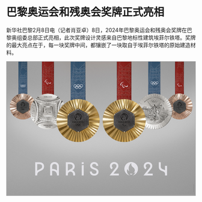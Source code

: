 # 巴黎奥运会和残奥会奖牌正式亮相

新华社巴黎2月8日电（记者肖亚卓）8日，2024年巴黎奥运会和残奥会奖牌在巴黎奥组委总部正式亮相，此次奖牌设计灵感来自巴黎地标性建筑埃菲尔铁塔。奖牌的最大亮点在于，每一块奖牌中间，都镶嵌了一块取自于埃菲尔铁塔的原始建造材料。

![1fe568b871f45c40e86e36cbc08dd368.jpg](https://raw.githubusercontent.com/qqhsx/qqnews_image/main/2024/02/08/巴黎奥运会和残奥会奖牌正式亮相/1fe568b871f45c40e86e36cbc08dd368.jpg)


